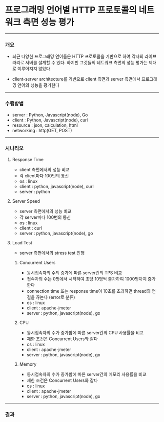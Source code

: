 # 프로그래밍 언어별 HTTP 프로토콜의 네트워크 측면 성능 평가
---
### 개요
- 최근 다양한 프로그래밍 언어들은 HTTP 프로토콜을 기반으로 하여 각자의 라이브러리로 서버를 설계할 수 있다. 하지만 그것들의 네트워크 측면의 성능 평가는 제대로 이루어지지 않았다

- client-server architecture를 기반으로 client 측면과 server 측면에서 프로그래밍 언어의 성능을 평가한다
---
### 수행방법
- server : Python, Javascript(node), Go
- client : Python, Javascript(node), curl
- resource : json, calculation, html
- networking : http(GET, POST)
---
### 시나리오
1. Response Time
    - client 측면에서의 성능 비교
    - 각 client마다 100번의 통신
    - os : linux
    - client : python, javascript(node), curl
    - server : python

2. Server Speed
    - server 측면에서의 성능 비교
    - 각 server마다 100번의 통신
    - os : linux
    - client : curl
    - server : python, javascript(node), go

3. Load Test
    - server 측면에서의 stress test 진행

    1. Concurrent Users
        - 동시접속자의 수의 증가에 따른 server간의 TPS 비교
        - 접속자의 수는 0명에서 시작하여 초당 10명씩 증가하여 1000명까지 증가한다
        - connection time 또는 response time이 10초를 초과하면 thread의 연결을 끊는다 (error로 분류)
        - os : linux
        - client : apache-jmeter
        - server : python, javascript(node), go

    2. CPU
        - 동시접속자의 수가 증가함에 따른 server간의 CPU 사용률을 비교
        - 제한 조건은 Concurrent Users와 같다
        - os : linux
        - client : apache-jmeter
        - server : python, javascript(node), go

    3. Memory
        - 동시접속자의 수가 증가함에 따른 server간의 메모리 사용률을 비교
        - 제한 조건은 Concurrent Users와 같다
        - os : linux
        - client : apache-jmeter
        - server : python, javascript(node), go
---
### 결과
